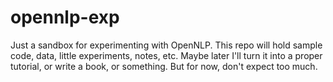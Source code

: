 opennlp-exp
===========

Just a sandbox for experimenting with OpenNLP.  This repo will hold sample code, data, little experiments, notes, etc.   Maybe later I'll turn it into a proper tutorial, or write a book, or something.  But for now, don't expect too much.
  
  

